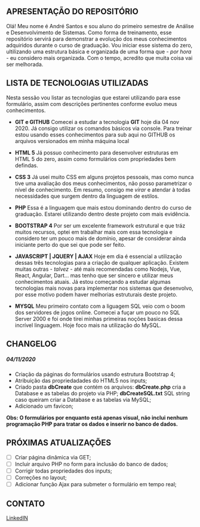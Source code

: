 ## **APRESENTAÇÃO DO REPOSITÓRIO**
Olá! Meu nome é André Santos e sou aluno do primeiro semestre de Análise e Desenvolvimento de Sistemas. Como forma de treinamento, esse repositório servirá para demonstrar a evolução dos meus conhecimentos adquiridos durante o curso de graduação.
Vou iniciar esse sistema do zero, ultilizando uma estrutura básica e organizada de uma forma que - *por hora* - eu considero mais organizada. Com o tempo, acredito que muita coisa vai ser melhorada.

## **LISTA DE TECNOLOGIAS UTILIZADAS**
Nesta sessão vou listar as tecnologias que estarei utilizando para esse formulário, assim com descrições pertinentes conforme evoluo meus conhecimentos.

- **GIT e GITHUB**
Comecei a estudar a tecnologia **GIT** hoje dia 04 nov 2020. Já consigo utilizar os comandos básicos via console. Para treinar estou usando esses conhecimentos para sub aqui no GITHUB os arquivos versionados em minha máquina local

- **HTML 5**
Já possuo conhecimento para desenvolver estruturas em HTML 5 do zero, assim como formulários com propriedades bem defindas.

- **CSS 3**
Já usei muito CSS em alguns projetos pessoais, mas como nunca tive uma avaliação dos meus conhecimentos, não posso parametrizar o nível de conhecimento. Em resumo, consigo me *virar* e atendar à todas necessidades que surgem dentro da linguagem de estilos.

- **PHP**
Essa é a linguagem que mais estou dominando dentro do curso de graduação. Estarei utilizando dentro deste projeto com mais evidência.

- **BOOTSTRAP 4**
Por ser um excelente framework estrutural e que tráz muitos recursos, optei em trabalhar mais com essa tecnologia e considero ter um pouco mais de domínio, apesar de considerar ainda iniciante perto do que sei que pode ser feito.

- **JAVASCRIPT | JQUERY | AJAX**
Hoje em dia é essencial a utilização dessas três tecnologias para a criação de qualquer aplicação. Existem muitas outras - *talvez* - até mais recomendadas como Nodejs, Vue, React, Angular, Dart... mas tenho que ser sincero e utilizar meus conhecimentos atuais. Já estou começando a estudar algumas tecnologias mais novas para implementar nos sistemas que desenvolvo, por esse motivo podem haver melhorias estruturais deste projeto.

- **MYSQL**
Meu primeiro contato com a liguagem SQL veio com o boom dos servidores de jogos online. Comecei a fuçar um pouco no SQL Server 2000 e foi onde tirei minhas primeiras noções basicas dessa incrível linguagem. Hoje foco mais na utilização do MySQL.

## **CHANGELOG**

##### 04/11/2020
- Criação da páginas do formulários usando estrutura Bootstrap 4;
- Atribuição das propriedadades do HTML5 nos inputs;
- Criado pasta **dbCreate** que contém os arquivos: 
        **dbCreate.php** cria a Database e as tabelas do projeto via PHP;
        **dbCreateSQL.txt** SQL string caso queiram criar a Database e as tabelas via MySQL;
- Adicionado um favicon;

**Obs: O formulários por enquanto está apenas visual, não inclui nenhum programação PHP para tratar os dados e inserir no banco de dados.**

## **PRÓXIMAS ATUALIZAÇÕES**
- [ ] Criar página dinâmica via GET;
- [ ] Incluir arquivo PHP no form para inclusão do banco de dados;
- [ ] Corrigir todas propriedades dos inputs;
- [ ] Correções no layout;
- [ ] Adicionar função Ajax para submeter o formulário em tempo real;

## **CONTATO**
[LinkedIN](https://www.linkedin.com/in/andcssantos/)